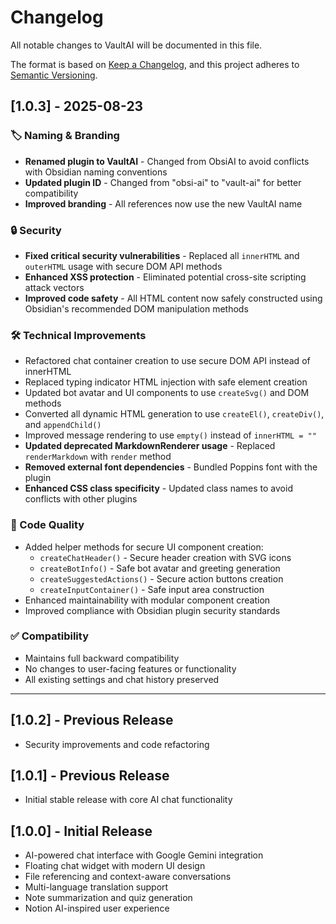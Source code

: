 # Changelog

All notable changes to VaultAI will be documented in this file.

The format is based on [Keep a Changelog](https://keepachangelog.com/en/1.0.0/),
and this project adheres to [Semantic Versioning](https://semver.org/spec/v2.0.0.html).

## [1.0.3] - 2025-08-23

### 🏷️ Naming & Branding

-   **Renamed plugin to VaultAI** - Changed from ObsiAI to avoid conflicts with Obsidian naming conventions
-   **Updated plugin ID** - Changed from "obsi-ai" to "vault-ai" for better compatibility
-   **Improved branding** - All references now use the new VaultAI name

### 🔒 Security

-   **Fixed critical security vulnerabilities** - Replaced all `innerHTML` and `outerHTML` usage with secure DOM API methods
-   **Enhanced XSS protection** - Eliminated potential cross-site scripting attack vectors
-   **Improved code safety** - All HTML content now safely constructed using Obsidian's recommended DOM manipulation methods

### 🛠️ Technical Improvements

-   Refactored chat container creation to use secure DOM API instead of innerHTML
-   Replaced typing indicator HTML injection with safe element creation
-   Updated bot avatar and UI components to use `createSvg()` and DOM methods
-   Converted all dynamic HTML generation to use `createEl()`, `createDiv()`, and `appendChild()`
-   Improved message rendering to use `empty()` instead of `innerHTML = ""`
-   **Updated deprecated MarkdownRenderer usage** - Replaced `renderMarkdown` with `render` method
-   **Removed external font dependencies** - Bundled Poppins font with the plugin
-   **Enhanced CSS class specificity** - Updated class names to avoid conflicts with other plugins

### 📝 Code Quality

-   Added helper methods for secure UI component creation:
    -   `createChatHeader()` - Secure header creation with SVG icons
    -   `createBotInfo()` - Safe bot avatar and greeting generation
    -   `createSuggestedActions()` - Secure action buttons creation
    -   `createInputContainer()` - Safe input area construction
-   Enhanced maintainability with modular component creation
-   Improved compliance with Obsidian plugin security standards

### ✅ Compatibility

-   Maintains full backward compatibility
-   No changes to user-facing features or functionality
-   All existing settings and chat history preserved

---

## [1.0.2] - Previous Release

-   Security improvements and code refactoring

## [1.0.1] - Previous Release

-   Initial stable release with core AI chat functionality

## [1.0.0] - Initial Release

-   AI-powered chat interface with Google Gemini integration
-   Floating chat widget with modern UI design
-   File referencing and context-aware conversations
-   Multi-language translation support
-   Note summarization and quiz generation
-   Notion AI-inspired user experience
